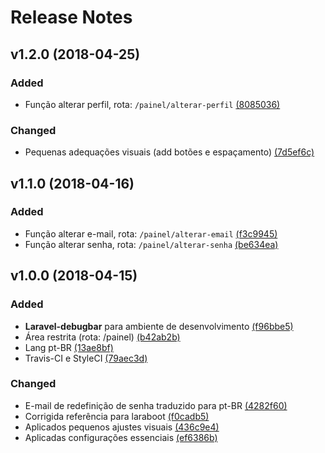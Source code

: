 # Release Notes

## v1.2.0 (2018-04-25)

### Added
- Função alterar perfil, rota: `/painel/alterar-perfil` [(8085036)](https://github.com/fabiojaniolima/laraboot/commit/8085036907db43f2e934a726a57ac4dc6c012cea)

### Changed
- Pequenas adequações visuais (add botões e espaçamento) [(7d5ef6c)](https://github.com/fabiojaniolima/laraboot/commit/7d5ef6c63f4515037edb784c0a18ba1bc2b90016)

## v1.1.0 (2018-04-16)

### Added
- Função alterar e-mail, rota: `/painel/alterar-email` [(f3c9945)](https://github.com/fabiojaniolima/laraboot/commit/f3c994521899c406fc12c2858351642822490254)
- Função alterar senha, rota: `/painel/alterar-senha` [(be634ea)](https://github.com/fabiojaniolima/laraboot/commit/be634ea1b74aa3e16d5be183fce80fdced790478)

## v1.0.0 (2018-04-15)

### Added
- **Laravel-debugbar** para ambiente de desenvolvimento [(f96bbe5)](https://github.com/fabiojaniolima/laraboot/commit/f96bbe5f2bc8983baadea9d8d5a7b89f5b2c5655)
- Área restrita (rota: /painel) [(b42ab2b)](https://github.com/fabiojaniolima/laraboot/commit/b42ab2b0c943f85d665f1ca15775d7b241f84f54)
- Lang pt-BR [(13ae8bf)](https://github.com/fabiojaniolima/laraboot/commit/13ae8bf0e3d9315ad7a1a518c7df67e4641ddaad)
- Travis-CI e StyleCI [(79aec3d)](https://github.com/fabiojaniolima/laraboot/commit/79aec3dbfe4f6358aa0a254ea00818e9f995af46)

### Changed
- E-mail de redefinição de senha traduzido para pt-BR [(4282f60)](https://github.com/fabiojaniolima/laraboot/commit/4282f60adcfcf109a75d9758819a5bbd4a57670f)
- Corrigida referência para laraboot [(f0cadb5)](https://github.com/fabiojaniolima/laraboot/commit/f0cadb58ec661af5a4c01f18904b2f1ede167d11)
- Aplicados pequenos ajustes visuais [(436c9e4)](https://github.com/fabiojaniolima/laraboot/commit/436c9e43693453e9aff7d3169a8f244afa276524)
- Aplicadas configurações essenciais [(ef6386b)](https://github.com/fabiojaniolima/laraboot/commit/ef6386bed9852f8b0c5ffb1a9cb078840e97516e)
